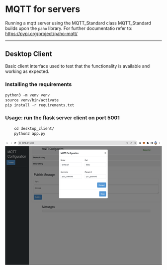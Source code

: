 # MQTT for servers

Running a mqtt server using the MQTT_Standard class
MQTT_Standard builds upon the `paho` library. 
For further documentatio refer to: https://pypi.org/project/paho-mqtt/

----
## Desktop Client

Basic client interface used to test that the functionality is available and working as expected.

### Installing the requirements
```
python3 -m venv venv
source venv/bin/activate
pip install -r requirements.txt
```


### Usage: run the flask server client on port 5001

        cd desktop_client/
        python3 app.py



<p float="left">
<img src="../images/image-1.png" alt="Alt text" width="600" height="400"/>